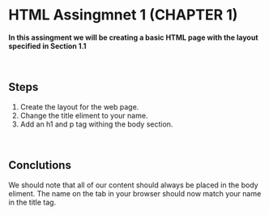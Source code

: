 # HTML Assingmnet 1 (CHAPTER 1)

**In this assingment we will be creating a basic HTML page with the layout specified in Section 1.1**

<br>

## Steps

1. Create the layout for the web page.
2. Change the title eliment to your name.
3. Add an h1 and p tag withing the body section. 

<br>

## Conclutions

We should note that all of our content should always be placed in the body eliment. The name on the tab in your browser should now match your name in the title tag.
